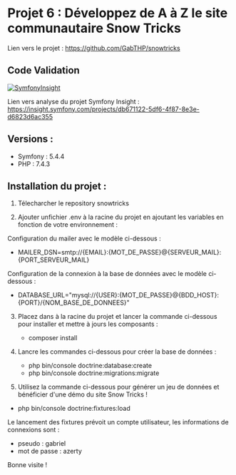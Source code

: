 # Projet 6 : Développez de A à Z le site communautaire Snow Tricks

Lien vers le projet : https://github.com/GabTHP/snowtricks

## Code Validation

[![SymfonyInsight](https://insight.symfony.com/projects/04a7926a-317a-4c4e-9a2e-c9d77f918b47/small.svg)](https://insight.symfony.com/projects/04a7926a-317a-4c4e-9a2e-c9d77f918b47)

Lien vers analyse du projet Symfony Insight : https://insight.symfony.com/projects/db671122-5df6-4f87-8e3e-d6823d6ac355

## Versions :

- Symfony : 5.4.4
- PHP : 7.4.3

## Installation du projet :

1. Télecharcher le repository snowtricks

2. Ajouter unfichier .env à la racine du projet en ajoutant les variables en fonction de votre environnement :

Configuration du mailer avec le modèle ci-dessous :

- MAILER_DSN=smtp://{EMAIL}:{MOT_DE_PASSE}@{SERVEUR_MAIL}:{PORT_SERVEUR_MAIL}

Configuration de la connexion à la base de données avec le modèle ci-dessous :

- DATABASE_URL="mysql://{USER}:{MOT_DE_PASSE}@{BDD_HOST}:{PORT}/{NOM_BASE_DE_DONNEES}"

3. Placez dans à la racine du projet et lancer la commande ci-dessous pour installer et mettre à jours les composants :

   - composer install

4. Lancre les commandes ci-dessous pour créer la base de données :

   - php bin/console doctrine:database:create
   - php bin/console doctrine:migrations:migrate

5. Utilisez la commande ci-dessous pour générer un jeu de données et bénéficier d'une démo du site Snow Tricks !

- php bin/console doctrine:fixtures:load

Le lancement des fixtures prévoit un compte utilisateur, les informations de connexions sont :

- pseudo : gabriel
- mot de passe : azerty

Bonne visite !
